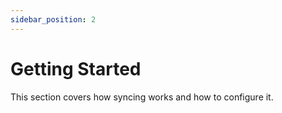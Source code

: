 ```yaml
---
sidebar_position: 2
---
```


# Getting Started
This section covers how syncing works and how to configure it.